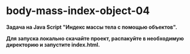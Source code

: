 # body-mass-index-object-04

**Задача на Java Script "Индекс массы тела с помощью объектов".**

**Для запуска локально скачайте проект, распакуйте в необходимую директорию и запустите index.html.**
